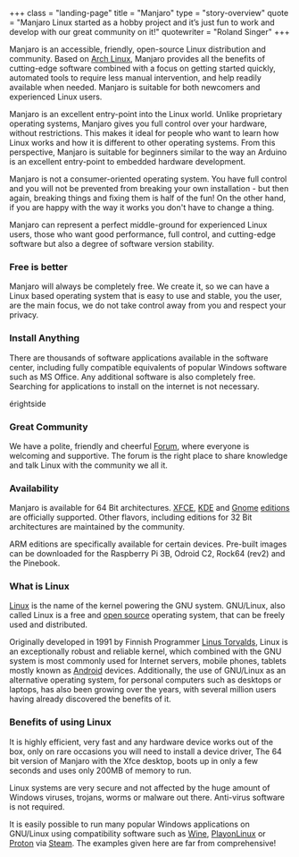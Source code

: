+++ 
class = "landing-page" 
title = "Manjaro"
type = "story-overview"
quote = "Manjaro Linux started as a hobby project and it’s just fun to work and develop with our great community on it!"
quotewriter = "Roland Singer"
+++ 


Manjaro is an accessible, friendly, open-source Linux distribution and community. Based on [Arch Linux](https://www.archlinux.org/), Manjaro provides all the benefits of cutting-edge software combined with a focus on getting started quickly, automated tools to require less manual intervention, and help readily available when needed. Manjaro is suitable for both newcomers and experienced Linux users.


Manjaro is an excellent entry-point into the Linux world. Unlike proprietary operating systems, Manjaro gives you full control over your hardware, without restrictions. This makes it ideal for people who want to learn how Linux works and how it is different to other operating systems. From this perspective, Manjaro is suitable for beginners similar to the way an Arduino is an excellent entry-point to embedded hardware development.


Manjaro is not a consumer-oriented operating system. You have full control and you will not be prevented from breaking your own installation - but then again, breaking things and fixing them is half of the fun! On the other hand, if you are happy with the way it works you don't have to change a thing.


Manjaro can represent a perfect middle-ground for experienced Linux users, those who want good performance, full control, and cutting-edge software but also a degree of software version stability.

### <i class="fa fa-dollar-sign"></i> Free is better

Manjaro will always be completely free. We create it, so we can have a Linux based operating system that is easy to use and stable, you the user, are the main focus, we do not take control away from you and respect your privacy.

### <i class="fa fa-download"></i> Install Anything

There are thousands of software applications available in the software center, including fully compatible equivalents of popular Windows software such as MS Office. Any additional software is also completely free. Searching for applications to install on the internet is not necessary.

érightside
### <i class="fa fa-users"></i>Great Community

We have a polite, friendly and cheerful [Forum](https://forum.manjaro.org/), where everyone is welcoming and supportive. The forum is the right place to share knowledge and talk Linux with the community we all <i class="fa fa-heart"></i> it.

### <i class="fas fa-compact-disc"></i>Availability

Manjaro is available for 64 Bit architectures. [XFCE](https://www.xfce.org/), [KDE](https://kde.org/) and [Gnome](https://www.gnome.org/gnome-3/) [editions](/download/) are officially supported. Other flavors, including editions for 32 Bit architectures are maintained by the community.

ARM editions are specifically available for certain devices. Pre-built images can be downloaded for the Raspberry Pi 3B, Odroid C2, Rock64 (rev2) and the Pinebook.

### <i class="fab fa-linux"></i>What is Linux

[Linux](https://en.wikipedia.org/wiki/Linux) is the name of the kernel powering the GNU system. GNU/Linux, also called Linux is a free and [open source](https://en.wikipedia.org/wiki/Open-source_software) operating system, that can be freely used and distributed.

Originally developed in 1991 by Finnish Programmer [Linus Torvalds](https://en.wikipedia.org/wiki/Linus_Torvalds), Linux is an exceptionally robust and reliable kernel, which combined with the GNU system is most commonly used for Internet servers, mobile phones, tablets mostly known as [Android](https://en.wikipedia.org/wiki/Android_(operating_system)) devices. Additionally, the use of GNU/Linux as an alternative operating system, for personal computers such as desktops or laptops, has also been growing over the years, with several million users having already discovered the benefits of it.

### <i class="fab fa-linux"></i>Benefits of using Linux

It is highly efficient, very fast and any hardware device works out of the box, only on rare occasions you will need to install a device driver, The 64 bit version of Manjaro with the Xfce desktop, boots up in only a few seconds and uses only 200MB of memory to run.

Linux systems are very secure and not affected by the huge amount of Windows viruses, trojans, worms or malware out there. Anti-virus software is not required.

It is easily possible to run many popular Windows applications on GNU/Linux using compatibility software such as [Wine](https://www.winehq.org/), [PlayonLinux](https://www.playonlinux.com/) or [Proton](https://www.protondb.com/) via [Steam](https://store.steampowered.com/about/). The examples given here are far from comprehensive!
